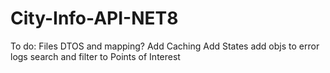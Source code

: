 # City-Info-API-NET8

To do:
Files DTOS and mapping?
Add Caching
Add States
add objs to error logs
search and filter to Points of Interest

